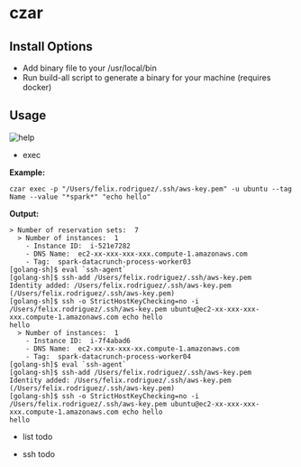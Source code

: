 # czar

## Install Options

* Add binary file to your /usr/local/bin
* Run build-all script to generate a binary for your machine (requires docker)

## Usage
![help](http://i.imgur.com/CBOYuhm.png)

* exec

**Example:**

```
czar exec -p "/Users/felix.rodriguez/.ssh/aws-key.pem" -u ubuntu --tag Name --value "*spark*" "echo hello"
```

**Output:**
```
> Number of reservation sets:  7
  > Number of instances:  1
    - Instance ID:  i-521e7282
    - DNS Name:  ec2-xx-xxx-xxx-xxx.compute-1.amazonaws.com
    - Tag:  spark-datacrunch-process-worker03
[golang-sh]$ eval `ssh-agent`
[golang-sh]$ ssh-add /Users/felix.rodriguez/.ssh/aws-key.pem
Identity added: /Users/felix.rodriguez/.ssh/aws-key.pem (/Users/felix.rodriguez/.ssh/aws-key.pem)
[golang-sh]$ ssh -o StrictHostKeyChecking=no -i /Users/felix.rodriguez/.ssh/aws-key.pem ubuntu@ec2-xx-xxx-xxx-xxx.compute-1.amazonaws.com echo hello
hello
  > Number of instances:  1
    - Instance ID:  i-7f4abad6
    - DNS Name:  ec2-xx-xx-xxx-xx.compute-1.amazonaws.com
    - Tag:  spark-datacrunch-process-worker04
[golang-sh]$ eval `ssh-agent`
[golang-sh]$ ssh-add /Users/felix.rodriguez/.ssh/aws-key.pem
Identity added: /Users/felix.rodriguez/.ssh/aws-key.pem (/Users/felix.rodriguez/.ssh/aws-key.pem)
[golang-sh]$ ssh -o StrictHostKeyChecking=no -i /Users/felix.rodriguez/.ssh/aws-key.pem ubuntu@ec2-xx-xxx-xxx-xxx.compute-1.amazonaws.com echo hello
hello
```

* list
todo

* ssh
todo
